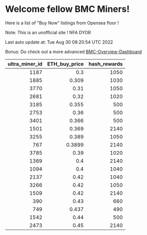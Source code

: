 # Welcome fellow BMC Miners!
Here is a list of "Buy Now" listings from Opensea floor !

Note: This is an unofficial site ! NFA DYOR

Last auto update at: Tue Aug 30 08:20:54 UTC 2022

Bonus: Do check out a more advanced [BMC-Overview-Dashboard](https://dune.com/defifunk/BMC-Overview-Dashboard)


|   ultra_miner_id |   ETH_buy_price |   hash_rewards |
|-----------------:|----------------:|---------------:|
|             1187 |          0.3    |           1050 |
|             1885 |          0.309  |           1030 |
|             3770 |          0.31   |           1050 |
|             2681 |          0.32   |           1020 |
|             3185 |          0.355  |            500 |
|             2753 |          0.36   |            500 |
|             3401 |          0.366  |            500 |
|             1501 |          0.369  |           2140 |
|             3255 |          0.389  |           1050 |
|              767 |          0.3899 |           2140 |
|             3785 |          0.39   |           1020 |
|             1369 |          0.4    |           2140 |
|             1094 |          0.4    |           1040 |
|             2137 |          0.42   |           1040 |
|             3266 |          0.42   |           1050 |
|             1509 |          0.42   |           2140 |
|              390 |          0.43   |            660 |
|              749 |          0.437  |            490 |
|             1542 |          0.44   |            500 |
|             2473 |          0.45   |           2140 |